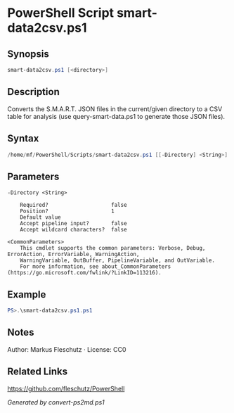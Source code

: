 # PowerShell Script smart-data2csv.ps1

## Synopsis
```powershell
smart-data2csv.ps1 [<directory>]
```

## Description
Converts the S.M.A.R.T. JSON files in the current/given directory to a CSV table for analysis
       (use query-smart-data.ps1 to generate those JSON files).

## Syntax
```powershell
/home/mf/PowerShell/Scripts/smart-data2csv.ps1 [[-Directory] <String>] [<CommonParameters>]
```

## Parameters

```
-Directory <String>
    
    Required?                    false
    Position?                    1
    Default value                
    Accept pipeline input?       false
    Accept wildcard characters?  false
```

```
<CommonParameters>
    This cmdlet supports the common parameters: Verbose, Debug, ErrorAction, ErrorVariable, WarningAction, 
    WarningVariable, OutBuffer, PipelineVariable, and OutVariable.
    For more information, see about_CommonParameters (https://go.microsoft.com/fwlink/?LinkID=113216).
```

## Example
```powershell
PS>.\smart-data2csv.ps1.ps1
```


## Notes
Author: Markus Fleschutz · License: CC0

## Related Links
https://github.com/fleschutz/PowerShell

*Generated by convert-ps2md.ps1*
